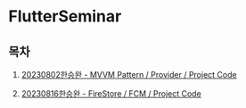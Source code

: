 # FlutterSeminar

## 목차
1. [20230802한승완 - MVVM Pattern / Provider / Project Code ](https://github.com/OBJECT-INHATC/FlutterSeminar/tree/main/providerpattern)
   
2. [20230816한승완 - FireStore / FCM / Project Code ](https://github.com/OBJECT-INHATC/FlutterSeminar/tree/main/providerpattern)
